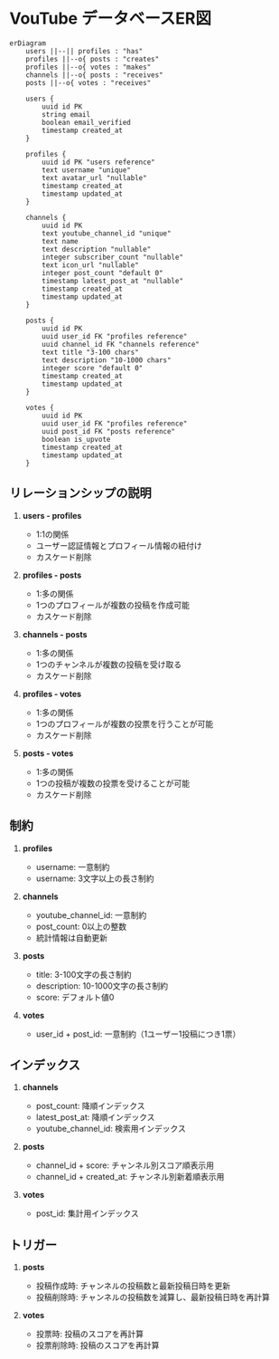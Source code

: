 # VouTube データベースER図

```mermaid
erDiagram
    users ||--|| profiles : "has"
    profiles ||--o{ posts : "creates"
    profiles ||--o{ votes : "makes"
    channels ||--o{ posts : "receives"
    posts ||--o{ votes : "receives"

    users {
        uuid id PK
        string email
        boolean email_verified
        timestamp created_at
    }

    profiles {
        uuid id PK "users reference"
        text username "unique"
        text avatar_url "nullable"
        timestamp created_at
        timestamp updated_at
    }

    channels {
        uuid id PK
        text youtube_channel_id "unique"
        text name
        text description "nullable"
        integer subscriber_count "nullable"
        text icon_url "nullable"
        integer post_count "default 0"
        timestamp latest_post_at "nullable"
        timestamp created_at
        timestamp updated_at
    }

    posts {
        uuid id PK
        uuid user_id FK "profiles reference"
        uuid channel_id FK "channels reference"
        text title "3-100 chars"
        text description "10-1000 chars"
        integer score "default 0"
        timestamp created_at
        timestamp updated_at
    }

    votes {
        uuid id PK
        uuid user_id FK "profiles reference"
        uuid post_id FK "posts reference"
        boolean is_upvote
        timestamp created_at
        timestamp updated_at
    }
```

## リレーションシップの説明

1. **users - profiles**
   - 1:1の関係
   - ユーザー認証情報とプロフィール情報の紐付け
   - カスケード削除

2. **profiles - posts**
   - 1:多の関係
   - 1つのプロフィールが複数の投稿を作成可能
   - カスケード削除

3. **channels - posts**
   - 1:多の関係
   - 1つのチャンネルが複数の投稿を受け取る
   - カスケード削除

4. **profiles - votes**
   - 1:多の関係
   - 1つのプロフィールが複数の投票を行うことが可能
   - カスケード削除

5. **posts - votes**
   - 1:多の関係
   - 1つの投稿が複数の投票を受けることが可能
   - カスケード削除

## 制約

1. **profiles**
   - username: 一意制約
   - username: 3文字以上の長さ制約

2. **channels**
   - youtube_channel_id: 一意制約
   - post_count: 0以上の整数
   - 統計情報は自動更新

3. **posts**
   - title: 3-100文字の長さ制約
   - description: 10-1000文字の長さ制約
   - score: デフォルト値0

4. **votes**
   - user_id + post_id: 一意制約（1ユーザー1投稿につき1票）

## インデックス

1. **channels**
   - post_count: 降順インデックス
   - latest_post_at: 降順インデックス
   - youtube_channel_id: 検索用インデックス

2. **posts**
   - channel_id + score: チャンネル別スコア順表示用
   - channel_id + created_at: チャンネル別新着順表示用

3. **votes**
   - post_id: 集計用インデックス

## トリガー

1. **posts**
   - 投稿作成時: チャンネルの投稿数と最新投稿日時を更新
   - 投稿削除時: チャンネルの投稿数を減算し、最新投稿日時を再計算

2. **votes**
   - 投票時: 投稿のスコアを再計算
   - 投票削除時: 投稿のスコアを再計算 